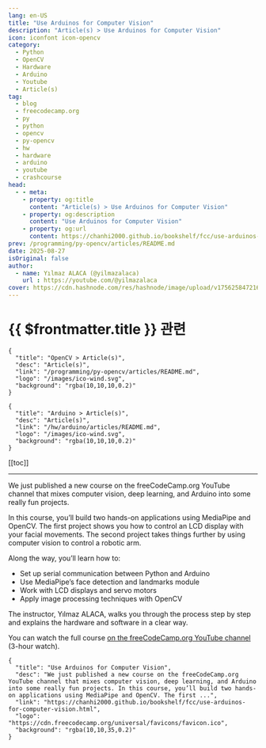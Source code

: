 ```yaml
---
lang: en-US
title: "Use Arduinos for Computer Vision"
description: "Article(s) > Use Arduinos for Computer Vision"
icon: iconfont icon-opencv
category:
  - Python
  - OpenCV
  - Hardware
  - Arduino
  - Youtube
  - Article(s)
tag:
  - blog
  - freecodecamp.org
  - py
  - python
  - opencv
  - py-opencv
  - hw
  - hardware
  - arduino
  - youtube
  - crashcourse
head:
  - - meta:
    - property: og:title
      content: "Article(s) > Use Arduinos for Computer Vision"
    - property: og:description
      content: "Use Arduinos for Computer Vision"
    - property: og:url
      content: https://chanhi2000.github.io/bookshelf/fcc/use-arduinos-for-computer-vision.html
prev: /programming/py-opencv/articles/README.md
date: 2025-08-27
isOriginal: false
author:
  - name: Yılmaz ALACA (@yilmazalaca)
    url : https://youtube.com/@yilmazalaca
cover: https://cdn.hashnode.com/res/hashnode/image/upload/v1756258472163/30bdd66e-4458-4c70-b596-20685e993d37.png
---
```


# {{ $frontmatter.title }} 관련

```component VPCard
{
  "title": "OpenCV > Article(s)",
  "desc": "Article(s)",
  "link": "/programming/py-opencv/articles/README.md",
  "logo": "/images/ico-wind.svg",
  "background": "rgba(10,10,10,0.2)"
}
```

```component VPCard
{
  "title": "Arduino > Article(s)",
  "desc": "Article(s)",
  "link": "/hw/arduino/articles/README.md",
  "logo": "/images/ico-wind.svg",
  "background": "rgba(10,10,10,0.2)"
}
```

[[toc]]

---

<SiteInfo
  name="Use Arduinos for Computer Vision"
  desc="We just published a new course on the freeCodeCamp.org YouTube channel that mixes computer vision, deep learning, and Arduino into some really fun projects. In this course, you’ll build two hands-on applications using MediaPipe and OpenCV. The first ..."
  url="https://freecodecamp.org/news/use-arduinos-for-computer-vision"
  logo="https://cdn.freecodecamp.org/universal/favicons/favicon.ico"
  preview="https://cdn.hashnode.com/res/hashnode/image/upload/v1756258472163/30bdd66e-4458-4c70-b596-20685e993d37.png"/>

We just published a new course on the freeCodeCamp.org YouTube channel that mixes computer vision, deep learning, and Arduino into some really fun projects.

In this course, you’ll build two hands-on applications using MediaPipe and OpenCV. The first project shows you how to control an LCD display with your facial movements. The second project takes things further by using computer vision to control a robotic arm.

Along the way, you’ll learn how to:

- Set up serial communication between Python and Arduino
- Use MediaPipe’s face detection and landmarks module
- Work with LCD displays and servo motors
- Apply image processing techniques with OpenCV

The instructor, Yılmaz ALACA, walks you through the process step by step and explains the hardware and software in a clear way.

You can watch the full course [<VPIcon icon="fa-brands fa-youtube"/>on the freeCodeCamp.org YouTube channel](https://youtu.be/Q5U-b6gRTaY) (3-hour watch).

<VidStack src="youtube/Q5U-b6gRTaY" />

<!-- TODO: add ARTICLE CARD -->
```component VPCard
{
  "title": "Use Arduinos for Computer Vision",
  "desc": "We just published a new course on the freeCodeCamp.org YouTube channel that mixes computer vision, deep learning, and Arduino into some really fun projects. In this course, you’ll build two hands-on applications using MediaPipe and OpenCV. The first ...",
  "link": "https://chanhi2000.github.io/bookshelf/fcc/use-arduinos-for-computer-vision.html",
  "logo": "https://cdn.freecodecamp.org/universal/favicons/favicon.ico",
  "background": "rgba(10,10,35,0.2)"
}
```
